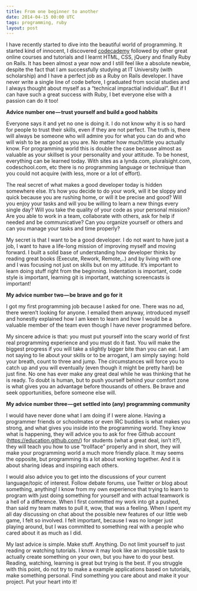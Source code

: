 ```yaml
---
title: From one beginner to another
date: 2014-04-15 00:00 UTC
tags: programming, ruby
layout: post
---
```


I have recently started to dive into the beautiful world of programming. It started kind of innocent, I discovered [codecademy](http://www.codecademy.com/) followed by other great online courses and tutorials and I learnt HTML, CSS, jQuery and finally Ruby on Rails. It has been almost a year now and I still feel like a absolute newbie, despite the fact that I am successfully studying at IT University (with scholarship) and I have a perfect job as a Ruby on Rails developer. I have never write a single line of code before, I graduated from social studies and I always thought about myself as a “technical impractial individual”. But if I can have such a great success with Ruby, I bet everyone else with a passion can do it too!

**Advice number one — trust yourself and build a good habbits**

Everyone says it and yet no one is doing it. I do not know why it is so hard for people to trust their skills, even if they are not perfect. The truth is, there will always be someone who will admire you for what you can do and who will wish to be as good as you are. No matter how much/little you actually know. For programming world this is double the case because almost as valuable as your skillset is your personality and your attitude. To be honest, everything can be learned today. With sites as a lynda.com, pluralsight.com, codeschool.com, etc there is no programming language or technique than you could not acquire (with less, more or a lot of effort).

The real secret of what makes a good developer today is hidden somewhere else. It’s how you decide to do your work, will it be sloppy and quick because you are rushing home, or will it be precise and good? Will you enjoy your tasks and will you be willing to learn a new things every single day? Will you take the quality of your code as your personal mission? Are you able to work in a team, collaborate with others, ask for help if needed and be communicative? Can you organize yourself or others and can you manage your tasks and time properly?

My secret is that I want to be a good developer. I do not want to have just a job, I want to have a life-long mission of improving myself and moving forward. I built a solid base of understanding how developer thinks by reading great books (Execute, Rework, Remote,..) and by living with one and I was focusing not just on skills but on my attitude. It’s important to learn doing stuff right from the beginning. Indentation is important, code style is important, learning git is important, watching screencasts is important!

**My advice number two — be brave and go for it**

I got my first programming job because I asked for one. There was no ad, there weren’t looking for anyone. I emailed them anyway, introduced myself and honestly explained how I am keen to learn and how I would be a valuable member of the team even though I have never programmed before.

My sincere advice is that: you must put yourself into the scary world of first real programming experience and you must do it fast. You will make the biggest progress if you will take a slightly bigger bite than you can eat. I am not saying to lie about your skills or to be arrogant, I am simply saying: hold your breath, count to three and jump. The circumstances will force you to catch up and you will eventually (even though it might be pretty hard) be just fine. No one has ever make any great deal while he was thinking that he is ready. To doubt is human, but to push yourself behind your comfort zone is what gives you an advantage before thousands of others. Be brave and seek opportunities, before someone else will.

**My advice number three — get settled into (any) programming community**

I would have never done what I am doing if I were alone. Having a programmer friends or schoolmates or even IRC buddies is what makes you strong, and what gives you inside into the programming world. They know what is happening, they will advice you to ask for free Github account (https://education.github.com/) for students (what a great deal, isn’t it?), they will teach you how to use “trollface” properly and in short, they will make your programming world a much more friendly place. It may seems the opposite, but programming its a lot about working together. And it is about sharing ideas and inspiring each others.

I would also advice you to get into the discussions of your current language/topic of interest. Follow debate forums, use Twitter or blog about something, anything! I know from my own experience that trying to learn to program with just doing something for yourself and with actual teamwork is a hell of a difference. When I first committed my work into git a pushed, than said my team mates to pull it, wow, that was a feeling. When I spent my all day discussing on chat about the possible new features of our little web game, I felt so involved. I felt important, because I was no longer just playing around, but I was committed to something real with a people who cared about it as much as I did.

My last advice is simple. Make stuff. Anything. Do not limit yourself to just reading or watching tutorials. I know it may look like an impossible task to actually create something on your own, but you have to do your best. Reading, watching, learning is great but trying is the best. If you struggle with this point, do not try to make a example applications based on tutorials, make something personal. Find something you care about and make it your project. Put your heart into it!